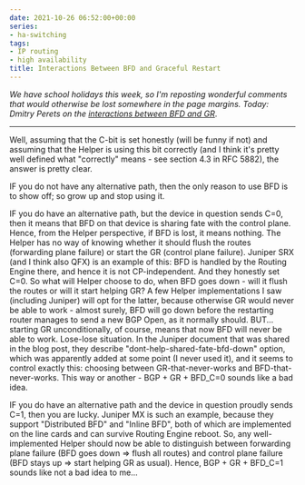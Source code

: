 ```yaml
---
date: 2021-10-26 06:52:00+00:00
series:
- ha-switching
tags:
- IP routing
- high availability
title: Interactions Between BFD and Graceful Restart
---
```

_We have school holidays this week, so I'm reposting wonderful comments that would otherwise be lost somewhere in the page margins. Today: Dmitry Perets on the [interactions between BFD and GR](https://blog.ipspace.net/2021/10/graceful-restart-bfd.html#804)_.

---

Well, assuming that the C-bit is set honestly (will be funny if not) and assuming that the Helper is using this bit correctly (and I think it's pretty well defined what "correctly" means - see section 4.3 in RFC 5882), the answer is pretty clear.
<!--more-->
IF you do not have any alternative path, then the only reason to use BFD is to show off; so grow up and stop using it.

IF you do have an alternative path, but the device in question sends C=0, then it means that BFD on that device is sharing fate with the control plane. Hence, from the Helper perspective, if BFD is lost, it means nothing. The Helper has no way of knowing whether it should flush the routes (forwarding plane failure) or start the GR (control plane failure). Juniper SRX (and I think also QFX) is an example of this: BFD is handled by the Routing Engine there, and hence it is not CP-independent. And they honestly set C=0. So what will Helper choose to do, when BFD goes down - will it flush the routes or will it start helping GR? A few Helper implementations I saw (including Juniper) will opt for the latter, because otherwise GR would never be able to work - almost surely, BFD will go down before the restarting router manages to send a new BGP Open, as it normally should. BUT... starting GR unconditionally, of course, means that now BFD will never be able to work. Lose-lose situation. In the Juniper document that was shared in the blog post, they describe "dont-help-shared-fate-bfd-down" option, which was apparently added at some point (I never used it), and it seems to control exactly this: choosing between GR-that-never-works and BFD-that-never-works. This way or another - BGP + GR + BFD_C=0 sounds like a bad idea.

IF you do have an alternative path and the device in question proudly sends C=1, then you are lucky. Juniper MX is such an example, because they support "Distributed BFD" and "Inline BFD", both of which are implemented on the line cards and can survive Routing Engine reboot. So, any well-implemented Helper should now be able to distinguish between forwarding plane failure (BFD goes down => flush all routes) and control plane failure (BFD stays up => start helping GR as usual). Hence, BGP + GR + BFD_C=1 sounds like not a bad idea to me...

